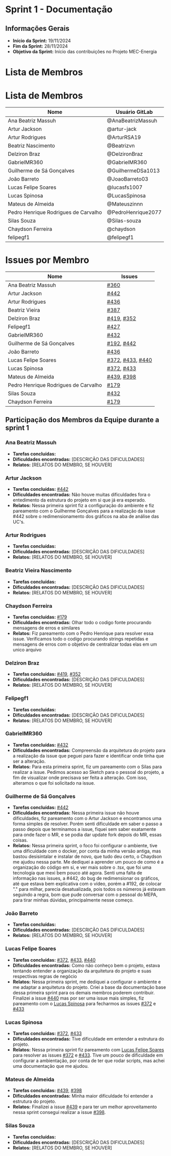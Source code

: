 # Sprint 1 - Documentação

## Informações Gerais
- **Início da Sprint:** 19/11/2024
- **Fim da Sprint:** 28/11/2024
- **Objetivo da Sprint:** Início das contribuições no Projeto MEC-Energia
# Lista de Membros

# Lista de Membros

| Nome                              | Usuário   GitLab          |
|-----------------------------------|---------------------|
| Ana Beatriz Massuh                | @AnaBeatrizMassuh   |
| Artur Jackson                     | @artur-jack         |
| Artur Rodrigues                   | @ArturRSA19         |
| Beatriz Nascimento                | @Beatrizvn          |
| Delziron Braz                     | @DelzironBraz       |
| GabrielMR360                      | @GabrielMR360       |
| Guilherme de Sá Gonçalves         | @GuilhermeDSa1013   |
| João Barreto                      | @JoaoBarreto03      |
| Lucas Felipe Soares               | @lucasfs1007        |
| Lucas Spinosa                     | @LucasSpinosa       |
| Mateus de Almeida                 | @Mateuszinnn        |
| Pedro Henrique Rodrigues de Carvalho | @PedroHenrique2077 |
| Silas Souza                       | @Silas-souza        |
| Chaydson Ferreira                 | @chaydson           |
| felipegf1                         | @felipegf1          |



# Issues por Membro

| Nome                              | Issues                                                  |
|-----------------------------------|--------------------------------------------------------|
| Ana Beatriz Massuh                | [#360](#360)                                           |
| Artur Jackson                     | [#442](https://gitlab.com/lappis-unb/projetos-energia/mec-energia/mec-energia-web/-/issues/442)                                           |
| Artur Rodrigues                   | [#436](#436)                                           |
| Beatriz Vieira                | [#387](https://gitlab.com/lappis-unb/projetos-energia/mec-energia/mec-energia-web/-/issues/387)|
| Delziron Braz                     | [#419](#419), [#352](#352)                             |
| Felipegf1                         | [#427](#427)                                           |
| GabrielMR360                      | [#432](https://gitlab.com/lappis-unb/projetos-energia/mec-energia/mec-energia-web/-/issues/432) |                                        |
| Guilherme de Sá Gonçalves         | [#192](#192), [#442](https://gitlab.com/lappis-unb/projetos-energia/mec-energia/mec-energia-web/-/issues/442)                                                   |
| João Barreto                      | [#436](#436)                                           |
| Lucas Felipe Soares         | [#372](https://gitlab.com/lappis-unb/projetos-energia/mec-energia/mec-energia-web/-/issues/372), [#433](https://gitlab.com/lappis-unb/projetos-energia/mec-energia/mec-energia-web/-/issues/433), [#440](https://gitlab.com/lappis-unb/projetos-energia/mec-energia/mec-energia-web/-/issues/440)              |
| Lucas Spinosa                     | [#372](https://gitlab.com/lappis-unb/projetos-energia/mec-energia/mec-energia-web/-/issues/372), [#433](https://gitlab.com/lappis-unb/projetos-energia/mec-energia/mec-energia-web/-/issues/433)                             |
| Mateus de Almeida                 | [#439](https://gitlab.com/lappis-unb/projetos-energia/mec-energia/mec-energia-web/-/issues/439), [#398](https://gitlab.com/lappis-unb/projetos-energia/mec-energia/mec-energia-web/-/issues/398)                                           |
| Pedro Henrique Rodrigues de Carvalho | [#179](https://gitlab.com/lappis-unb/projetos-energia/mec-energia/mec-energia-web/-/issues/179)|
| Silas Souza                       | [#432](#432)                                           |
| Chaydson Ferreira                 | [#179](https://gitlab.com/lappis-unb/projetos-energia/mec-energia/mec-energia-web/-/issues/179)|



## Participação dos Membros da Equipe durante a sprint 1

### Ana Beatriz Massuh
- **Tarefas concluídas:** 
- **Dificuldades encontradas:** [DESCRIÇÃO DAS DIFICULDADES]
- **Relatos:** [RELATOS DO MEMBRO, SE HOUVER]

### Artur Jackson
- **Tarefas concluídas:** [#442](https://gitlab.com/lappis-unb/projetos-energia/mec-energia/mec-energia-web/-/issues/442)
- **Dificuldades encontradas:** Não houve muitas dificuldades fora o entedimento da estrutura do projeto em si que já era esperado.
- **Relatos:** Nessa primeira sprint fiz a configuração do ambiente e fiz pareamento com o Guilherme Gonçalves para a realização da issue #442 sobre o redimensionamento dos gráficos na aba de análise das UC's.

### Artur Rodrigues
- **Tarefas concluídas:** 
- **Dificuldades encontradas:** [DESCRIÇÃO DAS DIFICULDADES]
- **Relatos:** [RELATOS DO MEMBRO, SE HOUVER]

### Beatriz Vieira Nascimento
- **Tarefas concluídas:** 
- **Dificuldades encontradas:** [DESCRIÇÃO DAS DIFICULDADES]
- **Relatos:** [RELATOS DO MEMBRO, SE HOUVER]

### Chaydson Ferreira
- **Tarefas concluídas:** [#179](https://gitlab.com/lappis-unb/projetos-energia/mec-energia/mec-energia-web/-/issues/179)
- **Dificuldades encontradas:** Olhar todo o codigo fonte procurando mensagens de erros e similares
- **Relatos:** Fiz pareamento com o Pedro Henrique para resolver essa issue. Verificamos todo o codigo procurando strings repetidas e mensagens de erros com o objetivo de centralizar todas elas em um unico arquivo

### Delziron Braz
- **Tarefas concluídas:** [#419](#419), [#352](#352)
- **Dificuldades encontradas:** [DESCRIÇÃO DAS DIFICULDADES]
- **Relatos:** [RELATOS DO MEMBRO, SE HOUVER]

### Felipegf1
- **Tarefas concluídas:** 
- **Dificuldades encontradas:** [DESCRIÇÃO DAS DIFICULDADES]
- **Relatos:** [RELATOS DO MEMBRO, SE HOUVER]

### GabrielMR360
- **Tarefas concluídas:** [#432](https://gitlab.com/lappis-unb/projetos-energia/mec-energia/mec-energia-web/-/issues/432)
- **Dificuldades encontradas:** Compreensão da arquitetura do projeto para a realização da issue que peguei para fazer e identificar onde tinha que ser a alteração.
- **Relatos:** Para esta primeira sprint, fiz um pareamento com o Silas para realizar a issue. Pedimos acesso ao Sketch para o pessoal do projeto, a fim de visualizar onde precisava ser feita a alteração. Com isso, alteramos o que foi solicitado na issue.

### Guilherme de Sá Gonçalves
- **Tarefas concluídas:** [#442](https://gitlab.com/lappis-unb/projetos-energia/mec-energia/mec-energia-web/-/issues/442)
- **Dificuldades encontradas:** Nessa primeira issue não houve dificuldades, fiz pareamento com o Artur Jackson e encontramos uma forma simples de resolver. Porém senti dificuldade em saber o passo a passo depois que terminamos a issue, fiquei sem saber exatamente para onde fazer o MR, e se podia dar update fork depois do MR, essas coisas.
- **Relatos:** Nessa primeira sprint, o foco foi configurar o ambiente, tive uma dificuldade com o docker, por conta da minha versão antiga, mas bastou desisintalar e instalar de novo, que tudo deu certo, o Chaydson me ajudou nessa parte. Me dediquei a aprender um pouco de como é a organização do código em si, e ver mais sobre o .tsx, que foi uma tecnologia que mexi bem pouco até agora. Senti uma falta de informação nas issues, a #442, do bug de redimensionar os gráficos, até que estava bem explicativa com o vídeo, porém a #192, de colocar "." para milhar, parecia desatualizada, pois todos os números já estavam seguindo a regra, bom que pude conversar com o pessoal do MEPA, para tirar minhas dúvidas, principalmente nesse começo.

### João Barreto
- **Tarefas concluídas:** 
- **Dificuldades encontradas:** [DESCRIÇÃO DAS DIFICULDADES]
- **Relatos:** [RELATOS DO MEMBRO, SE HOUVER]

### Lucas Felipe Soares
- **Tarefas concluídas:** [#372](https://gitlab.com/lappis-unb/projetos-energia/mec-energia/mec-energia-web/-/issues/372), [#433](https://gitlab.com/lappis-unb/projetos-energia/mec-energia/mec-energia-web/-/issues/433), [#440](https://gitlab.com/lappis-unb/projetos-energia/mec-energia/mec-energia-web/-/issues/440) 
- **Dificuldades encontradas:** Como não conheço bem o projeto, estava tentando entender a organização da arquitetura do projeto e suas respectivas regras de negócio
- **Relatos:** Nessa primeira sprint, me dediquei a configurar o ambiente e me adaptar a arquitetura do projeto. Criei a base da documentação base dessa primeira sprint para os demais membros poderem contribuir. Finalizei a issue [#440](https://gitlab.com/lappis-unb/projetos-energia/mec-energia/mec-energia-web/-/issues/440) mas por ser uma issue mais simples, fiz pareamento com o [Lucas Spinosa](https://gitlab.com/LucasSpinosa) para fecharmos as issues [#372](https://gitlab.com/lappis-unb/projetos-energia/mec-energia/mec-energia-web/-/issues/372) e [#433](https://gitlab.com/lappis-unb/projetos-energia/mec-energia/mec-energia-web/-/issues/433)

### Lucas Spinosa
- **Tarefas concluídas:** [#372](https://gitlab.com/lappis-unb/projetos-energia/mec-energia/mec-energia-web/-/issues/372), [#433](https://gitlab.com/lappis-unb/projetos-energia/mec-energia/mec-energia-web/-/issues/433)
- **Dificuldades encontradas:** Tive dificuldade em entender a estrutura do projeto.
- **Relatos:** Nessa primeira sprint fiz pareamento com [Lucas Felipe Soares](https://gitlab.com/lucasfs1007) para resolver as issues [#372](https://gitlab.com/lappis-unb/projetos-energia/mec-energia/mec-energia-web/-/issues/372) e [#433](https://gitlab.com/lappis-unb/projetos-energia/mec-energia/mec-energia-web/-/issues/433). Tive um pouco de dificuldade em configurar a ambientação, por conta de ter que rodar scripts, mas achei uma documentação que me ajudou.

### Mateus de Almeida
- **Tarefas concluídas:** [#439](https://gitlab.com/lappis-unb/projetos-energia/mec-energia/mec-energia-web/-/issues/439), [#398](https://gitlab.com/lappis-unb/projetos-energia/mec-energia/mec-energia-web/-/issues/398)
- **Dificuldades encontradas:** Minha maior dificuldade foi entender a estrutura do projeto.
- **Relatos:** Finalizei a issue [#439](https://gitlab.com/lappis-unb/projetos-energia/mec-energia/mec-energia-web/-/issues/439) e para ter um melhor aproveitamento nessa sprint consegui realizar a issue [#398](https://gitlab.com/lappis-unb/projetos-energia/mec-energia/mec-energia-web/-/issues/398).

### Silas Souza
- **Tarefas concluídas:** 
- **Dificuldades encontradas:** [DESCRIÇÃO DAS DIFICULDADES]
- **Relatos:** [RELATOS DO MEMBRO, SE HOUVER]


